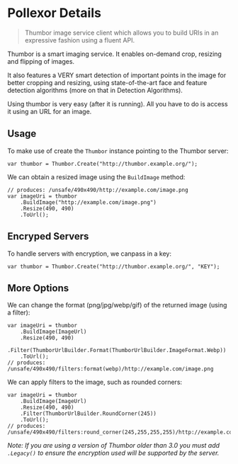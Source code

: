 # Pollexor Details

> Thumbor image service client which allows you to build URIs in an expressive 
> fashion using a fluent API.

Thumbor is a smart imaging service. It enables on-demand crop, resizing 
and flipping of images.

It also features a VERY smart detection of important points in the image 
for better cropping and resizing, using state-of-the-art face and feature 
detection algorithms (more on that in Detection Algorithms).

Using thumbor is very easy (after it is running). All you have to do is 
access it using an URL for an image.

## Usage

To make use of create the `Thumbor` instance pointing to the Thumbor server:

    var thumbor = Thumbor.Create("http://thumbor.example.org/");

We can obtain a resized image using the `BuildImage` method:

    // produces: /unsafe/490x490/http://example.com/image.png
    var imageUri = thumbor
        .BuildImage("http://example.com/image.png")
        .Resize(490, 490)
        .ToUrl();

## Encryped Servers

To handle servers with encryption, we canpass in a key:

    var thumbor = Thumbor.Create("http://thumbor.example.org/", "KEY");

## More Options

We can change the format (png/jpg/webp/gif) of the returned image (using a filter):

    var imageUri = thumbor
        .BuildImage(ImageUrl)
        .Resize(490, 490)
        .Filter(ThumborUrlBuilder.Format(ThumborUrlBuilder.ImageFormat.Webp))
        .ToUrl();
    // produces: /unsafe/490x490/filters:format(webp)/http://example.com/image.png

We can apply filters to the image, such as rounded corners:

    var imageUri = thumbor
        .BuildImage(ImageUrl)
        .Resize(490, 490)
        .Filter(ThumborUrlBuilder.RoundCorner(245))
        .ToUrl();
    // produces: /unsafe/490x490/filters:round_corner(245,255,255,255)/http://example.com/image.png

*Note: If you are using a version of Thumbor older than 3.0 you must add `.Legacy()` 
to ensure the encryption used will be supported by the server.*
